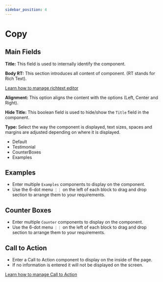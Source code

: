 ```yaml
---
sidebar_position: 4
---
```


# Copy

## Main Fields

**Title:** This field is used to internally identify the component.

**Body RT:** This section introduces all content of component. (RT stands for Rich Text).

[Learn how to manage richtext editor](/docs/components/richtext)

**Alignment:** This option aligns the content with the options (Left, Center and Right).

**Hide Title:** This boolean field is used to hide/show the `Title` field in the component.

**Type:** Select the way the component is displayed, text sizes, spaces and margins are adjusted depending on where it is displayed.

- Default
- Testimonial
- CounterBoxes
- Examples

## Examples

- Enter multiple `Examples` components to display on the component.
- Use the 6-dot menu `⋮⋮` on the left of each block to drag and drop section to arrange them to your requirements.

## Counter Boxes

- Enter multiple `Counter` components to display on the component.
- Use the 6-dot menu `⋮⋮` on the left of each block to drag and drop section to arrange them to your requirements.

## Call to Action

- Enter a Call to Action component to display on the inside of the page.
- If no information is entered it will not be displayed on the screen.

[Learn how to manage Call to Action](/docs/components/calltoaction)
